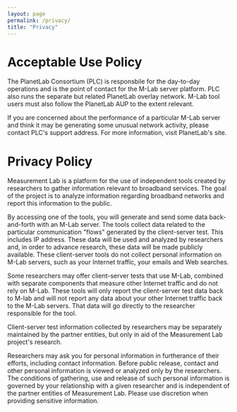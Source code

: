 ```yaml
---
layout: page
permalink: /privacy/
title: "Privacy"
---
```


# Acceptable Use Policy

The PlanetLab Consortium (PLC) is responsbile for the day-to-day operations and is the point of contact for the M-Lab server platform. PLC also runs the separate but related PlanetLab overlay network. M-Lab tool users must also follow the PlanetLab AUP to the extent relevant.

If you are concerned about the performance of a particular M-Lab server and think it may be generating some unusual network activity, please contact PLC's support address. For more information, visit PlanetLab's site.

# Privacy Policy 

Measurement Lab is a platform for the use of independent tools created by researchers to gather information relevant to broadband services. The goal of the project is to analyze information regarding broadband networks and report this information to the public.

By accessing one of the tools, you will generate and send some data back-and-forth with an M-Lab server. The tools collect data related to the particular communication "flows" generated by the client-server test. This includes IP address. These data will be used and analyzed by researchers and, in order to advance research, these data will be made publicly available. These client-server tools do not collect personal information on M-Lab servers, such as your Internet traffic, your emails and Web searches.

Some researchers may offer client-server tests that use M-Lab, combined with separate components that measure other Internet traffic and do not rely on M-Lab. These tools will only report the client-server test data back to M-lab and will not report any data about your other Internet traffic back to the M-Lab servers. That data will go directly to the researcher responsible for the tool.

Client-server test information collected by researchers may be separately maintained by the partner entities, but only in aid of the Measurement Lab project's research.

Researchers may ask you for personal information in furtherance of their efforts, including contact information. Before public release, contact and other personal information is viewed or analyzed only by the researchers. The conditions of gathering, use and release of such personal information is governed by your relationship with a given researcher and is independent of the partner entities of Measurement Lab. Please use discretion when providing sensitive information.